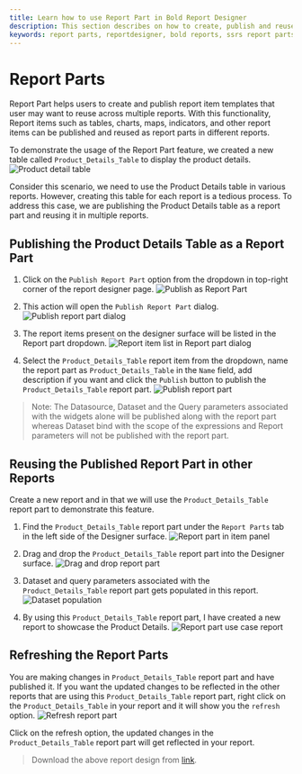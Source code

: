 ```yaml
---
title: Learn how to use Report Part in Bold Report Designer 
description: This section describes on how to create, publish and reuse Report Part in multiple reports
keywords: report parts, reportdesigner, bold reports, ssrs report parts, paginated reports, reusing report components, creating report templates, report widgets, ejReportDesigner
---
```


# Report Parts

Report Part helps users to create and publish report item templates that user may want to reuse across multiple reports. With this functionality, Report items such as tables, charts, maps, indicators, and other report items can be published and reused as report parts in different reports.

To demonstrate the usage of the Report Part feature, we created a new table called `Product_Details_Table` to display the product details.
![Product detail table](/static/assets/on-premise/images/report-designer/report-parts/product-details-table.png)

Consider this scenario, we need to use the Product Details table in various reports. However, creating this table for each report is a tedious process. To address this case, we are publishing the Product Details table as a report part and reusing it in multiple reports.

## Publishing the Product Details Table as a Report Part

1. Click on the `Publish Report Part` option from the dropdown in top-right corner of the report designer page.
![Publish as Report Part](/static/assets/on-premise/images/report-designer/report-parts/publish-as-part.png)

2. This action will open the `Publish Report Part` dialog.
![Publish report part dialog](/static/assets/on-premise/images/report-designer/report-parts/publish-report-part-dialog.png)

3. The report items present on the designer surface will be listed in the Report part dropdown.
![Report item list in Report part dialog](/static/assets/on-premise/images/report-designer/report-parts/report-item-list.png)

4. Select the `Product_Details_Table` report item from the dropdown, name the report part as `Product_Details_Table` in the `Name` field, add description if you want and click the `Publish` button to publish the `Product_Details_Table` report part.
![Publish report part](/static/assets/on-premise/images/report-designer/report-parts/publish-report-part.png)

> Note:
The Datasource, Dataset and the Query parameters associated with the widgets alone will be published along with the report part whereas Dataset bind with the scope of the expressions and Report parameters will not be published with the report part.

## Reusing the Published Report Part in other Reports

Create a new report and in that we will use the `Product_Details_Table` report part to demonstrate this feature.

1. Find the `Product_Details_Table` report part under the `Report Parts` tab in the left side of the Designer surface.
![Report part in item panel](/static/assets/on-premise/images/report-designer/report-parts/report-part-itempanel.png)

2. Drag and drop the `Product_Details_Table` report part into the Designer surface.
![Drag and drop report part](/static/assets/on-premise/images/report-designer/report-parts/drag-report-part.png)

3. Dataset and query parameters associated with the `Product_Details_Table` report part gets populated in this report.
![Dataset population](/static/assets/on-premise/images/report-designer/report-parts/dataset-population.png)

4. By using this `Product_Details_Table` report part, I have created a new report to showcase the Product Details.
![Report part use case report](/static/assets/on-premise/images/report-designer/report-parts/use-case-report.png)

## Refreshing the Report Parts

You are making changes in `Product_Details_Table` report part and have published it. If you want the updated changes to be reflected in the other reports that are using this `Product_Details_Table` report part, right click on the `Product_Details_Table` in your report and it will show you the `refresh` option.
![Refresh report part](/static/assets/on-premise/images/report-designer/report-parts/refresh-report-part.png)

Click on the refresh option, the updated changes in the `Product_Details_Table` report part will get reflected in your report.

> Download the above report design from [link](https://github.com/boldreports/resources/blob/master/docs/report-designer/design-report-part-use-case-report.rdl).